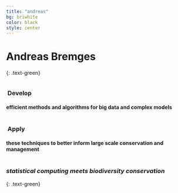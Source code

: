 ```yaml
---
title: "andreas"
bg: briwhite
color: black
style: center
---
```


# Andreas Bremges

{: .text-green}

<div class="container">
<div class="row">
  <div class="column halfx">
    <h3 class="text-purple"><i class="fa fa-cog text-grey"></i>&nbsp;Develop</h3>
    <h4>efficient methods and algorithms for big data and complex models</h4>
  </div>
  <div class="column halfx">
    <h3 class="text-purple"><i class="fa fa-leaf text-grey"></i>&nbsp;Apply</h3>
    <h4>these techniques to better inform large scale conservation and management</h4>
  </div>
</div>
</div>

### *statistical computing meets biodiversity conservation*
{: .text-green}
